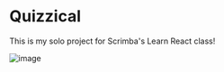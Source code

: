 # Quizzical

This is my solo project for Scrimba's Learn React class!

![image](https://github.com/user-attachments/assets/d01ebc4e-b723-411d-9c4f-703c66e90f5a)
